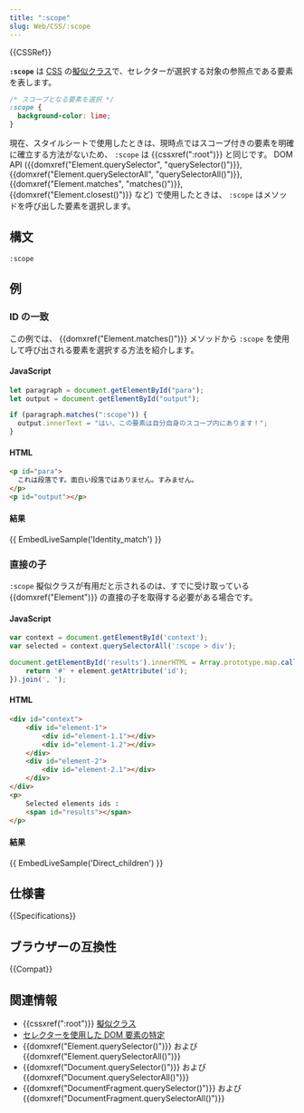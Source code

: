 ```yaml
---
title: ":scope"
slug: Web/CSS/:scope
---
```


{{CSSRef}}

**`:scope`** は [CSS](/ja/docs/Web/CSS) の[擬似クラス](/ja/docs/Web/CSS/Pseudo-classes)で、セレクターが選択する対象の参照点である要素を表します。

```css
/* スコープとなる要素を選択 */
:scope {
  background-color: lime;
}
```

現在、スタイルシートで使用したときは、現時点ではスコープ付きの要素を明確に確立する方法がないため、 `:scope` は {{cssxref(":root")}} と同じです。 DOM API ({{domxref("Element.querySelector", "querySelector()")}}, {{domxref("Element.querySelectorAll", "querySelectorAll()")}}, {{domxref("Element.matches", "matches()")}}, {{domxref("Element.closest()")}} など) で使用したときは、 `:scope` はメソッドを呼び出した要素を選択します。

## 構文

```
:scope
```

## 例

### ID の一致

この例では、 {{domxref("Element.matches()")}} メソッドから `:scope` を使用して呼び出される要素を選択する方法を紹介します。

#### JavaScript

```js
let paragraph = document.getElementById("para");
let output = document.getElementById("output");

if (paragraph.matches(":scope")) {
  output.innerText = "はい、この要素は自分自身のスコープ内にあります！";
}
```

#### HTML

```html
<p id="para">
  これは段落です。面白い段落ではありません。すみません。
</p>
<p id="output"></p>
```

#### 結果

{{ EmbedLiveSample('Identity_match') }}

### 直接の子

`:scope` 擬似クラスが有用だと示されるのは、すでに受け取っている {{domxref("Element")}} の直接の子を取得する必要がある場合です。

#### JavaScript

```js
var context = document.getElementById('context');
var selected = context.querySelectorAll(':scope > div');

document.getElementById('results').innerHTML = Array.prototype.map.call(selected, function (element) {
    return '#' + element.getAttribute('id');
}).join(', ');
```

#### HTML

```html
<div id="context">
    <div id="element-1">
        <div id="element-1.1"></div>
        <div id="element-1.2"></div>
    </div>
    <div id="element-2">
        <div id="element-2.1"></div>
    </div>
</div>
<p>
    Selected elements ids :
    <span id="results"></span>
</p>
```

#### 結果

{{ EmbedLiveSample('Direct_children') }}

## 仕様書

{{Specifications}}

## ブラウザーの互換性

{{Compat}}

## 関連情報

- {{cssxref(":root")}} [擬似クラス](/ja/docs/Web/CSS/Pseudo-classes)
- [セレクターを使用した DOM 要素の特定](/ja/docs/Web/API/Document_object_model/Locating_DOM_elements_using_selectors)
- {{domxref("Element.querySelector()")}} および {{domxref("Element.querySelectorAll()")}}
- {{domxref("Document.querySelector()")}} および {{domxref("Document.querySelectorAll()")}}
- {{domxref("DocumentFragment.querySelector()")}} および {{domxref("DocumentFragment.querySelectorAll()")}}
